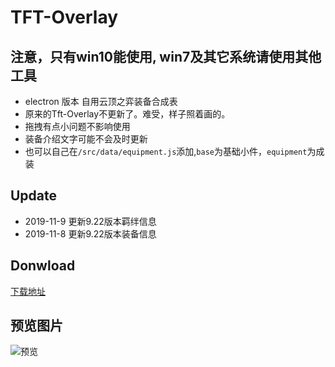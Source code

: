# TFT-Overlay

## 注意，只有win10能使用, win7及其它系统请使用其他工具

* electron 版本 自用云顶之弈装备合成表  
* 原来的Tft-Overlay不更新了。难受，样子照着画的。 
* 拖拽有点小问题不影响使用  
* 装备介绍文字可能不会及时更新  
* 也可以自己在`/src/data/equipment.js`添加,`base`为基础小件，`equipment`为成装  

## Update
* 2019-11-9 更新9.22版本羁绊信息
* 2019-11-8 更新9.22版本装备信息

## Donwload
[下载地址](https://github.com/Rxdey/tft-overlay/releases)

## 预览图片
![预览](http://ww1.sinaimg.cn/large/005O2C54gy1g7gvili3hlj30fc0fzgqi.jpg)
